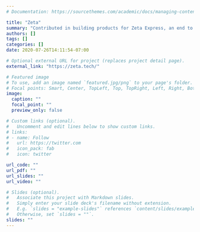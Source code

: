 ```yaml
---
# Documentation: https://sourcethemes.com/academic/docs/managing-content/

title: "Zeta"
summary: "Contributed in building products for Zeta Express, an end to end solution for digitizing cafeterias"
authors: []
tags: []
categories: []
date: 2020-07-26T14:11:54-07:00

# Optional external URL for project (replaces project detail page).
external_link: "https://zeta.tech/"

# Featured image
# To use, add an image named `featured.jpg/png` to your page's folder.
# Focal points: Smart, Center, TopLeft, Top, TopRight, Left, Right, BottomLeft, Bottom, BottomRight.
image:
  caption: ""
  focal_point: ""
  preview_only: false

# Custom links (optional).
#   Uncomment and edit lines below to show custom links.
# links:
# - name: Follow
#   url: https://twitter.com
#   icon_pack: fab
#   icon: twitter

url_code: ""
url_pdf: ""
url_slides: ""
url_video: ""

# Slides (optional).
#   Associate this project with Markdown slides.
#   Simply enter your slide deck's filename without extension.
#   E.g. `slides = "example-slides"` references `content/slides/example-slides.md`.
#   Otherwise, set `slides = ""`.
slides: ""
---
```

